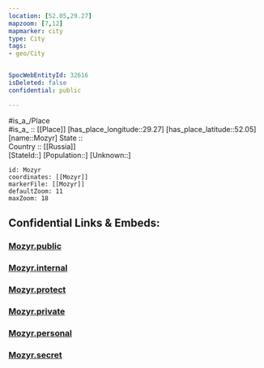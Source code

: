 ```yaml
---
location: [52.05,29.27] 
mapzoom: [7,12] 
mapmarker: city 
type: City
tags:
- geo/City


SpocWebEntityId: 32616
isDeleted: false
confidential: public

---
```

#is_a_/Place  
#is_a_ :: [[Place]] 
[has_place_longitude::29.27] 
[has_place_latitude::52.05] 
[name::Mozyr] 
State ::  
Country :: [[Russia]]  
[StateId::] 
[Population::] 
[Unknown::] 


```leaflet
id: Mozyr
coordinates: [[Mozyr]] 
markerFile: [[Mozyr]] 
defaultZoom: 11 
maxZoom: 18
```


## Confidential Links & Embeds: 

### [Mozyr.public](/_public/\Earth\Continent\Europe\Europe~East\Belarus\Oblasts~Belarus\Gomel\CityMozyr.public.md) 

### [Mozyr.internal](/_internal/\Earth\Continent\Europe\Europe~East\Belarus\Oblasts~Belarus\Gomel\CityMozyr.internal.md) 

### [Mozyr.protect](/_protect/\Earth\Continent\Europe\Europe~East\Belarus\Oblasts~Belarus\Gomel\CityMozyr.protect.md) 

### [Mozyr.private](/_private/\Earth\Continent\Europe\Europe~East\Belarus\Oblasts~Belarus\Gomel\CityMozyr.private.md) 

### [Mozyr.personal](/_personal/\Earth\Continent\Europe\Europe~East\Belarus\Oblasts~Belarus\Gomel\CityMozyr.personal.md) 

### [Mozyr.secret](/_secret/\Earth\Continent\Europe\Europe~East\Belarus\Oblasts~Belarus\Gomel\CityMozyr.secret.md)

